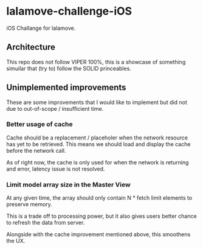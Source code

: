 # lalamove-challenge-iOS
iOS Challange for lalamove.

## Architecture
This repo does not follow VIPER 100%, this is a showcase of something simuilar that (try to) follow the SOLID princeables.

## Unimplemented improvements
These are some improvements that I would like to implement but did not due to out-of-scope / insufficient time.

### Better usage of cache
Cache should be a replacement / placeholer when the network resource has yet to be retrieved. This means we should load and display the cache before the network call.

As of right now, the cache is only used for when the network is returning and error, latency issue is not resolved.

### Limit model array size in the Master View
At any given time, the array should only contain N * fetch limit elements to preserve memory.

This is a trade off to processing power, but it also gives users better chance to refresh the data from server.

Alongside with the cache improvement mentioned above, this smoothens the UX.
